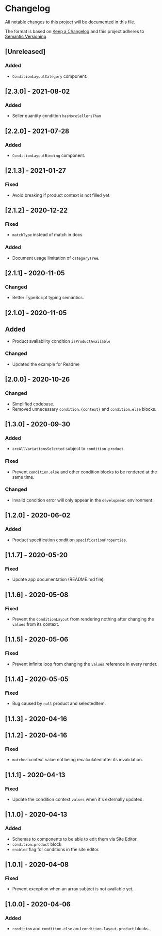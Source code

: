 # Changelog

All notable changes to this project will be documented in this file.

The format is based on [Keep a Changelog](http://keepachangelog.com/en/1.0.0/)
and this project adheres to [Semantic Versioning](http://semver.org/spec/v2.0.0.html).

## [Unreleased]
### Added
- `ConditionLayoutCategory` component. 

## [2.3.0] - 2021-08-02
### Added
- Seller quantity condition `hasMoreSellersThan` 

## [2.2.0] - 2021-07-28
### Added
- `ConditionLayoutBinding` component. 
 
## [2.1.3] - 2021-01-27
### Fixed
- Avoid breaking if product context is not filled yet.

## [2.1.2] - 2020-12-22
### Fixed
- `matchType` instead of match in docs

### Added
- Document usage limitation of `categoryTree`.

## [2.1.1] - 2020-11-05
### Changed
- Better TypeScript typing semantics.

## [2.1.0] - 2020-11-05
## Added
- Product availability condition `isProductAvailable`

### Changed
- Updated the example for Readme

## [2.0.0] - 2020-10-26
### Changed
- Simplified codebase.
- Removed unnecessary `condition.{context}` and `condition.else` blocks.

## [1.3.0] - 2020-09-30
### Added
- `areAllVariationsSelected` subject to `condition.product`.

### Fixed
- Prevent `condition.else` and other condition blocks to be rendered at the same time.

### Changed
- Invalid condition error will only appear in the `development` environment.

## [1.2.0] - 2020-06-02
### Added
- Product specification condition `specificationProperties`.

## [1.1.7] - 2020-05-20

### Fixed
- Update app documentation (README.md file)

## [1.1.6] - 2020-05-08
### Fixed
- Prevent the `ConditionLayout` from rendering nothing after changing the `values` from its context.

## [1.1.5] - 2020-05-06
### Fixed
- Prevent infinite loop from changing the `values` reference in every render.

## [1.1.4] - 2020-05-05
### Fixed
- Bug caused by `null` product and selectedItem.

## [1.1.3] - 2020-04-16

## [1.1.2] - 2020-04-16
### Fixed
- `matched` context value not being recalculated after its invalidation.

## [1.1.1] - 2020-04-13
### Fixed
- Update the condition context `values` when it's externally updated.

## [1.1.0] - 2020-04-13
### Added
- Schemas to components to be able to edit them via Site Editor.
- `condition.product` block.
- `enabled` flag for conditions in the site editor.

## [1.0.1] - 2020-04-08
### Fixed
- Prevent exception when an array subject is not available yet.

## [1.0.0] - 2020-04-06

### Added

- `condition` and `condition.else` and `condition-layout.product` blocks.
